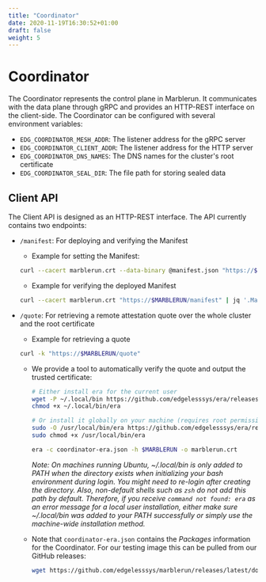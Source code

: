 ```yaml
---
title: "Coordinator"
date: 2020-11-19T16:30:52+01:00
draft: false
weight: 5
---
```


# Coordinator

The Coordinator represents the control plane in Marblerun.
It communicates with the data plane through gRPC and provides an HTTP-REST interface on the client-side.
The Coordinator can be configured with several environment variables:

* `EDG_COORDINATOR_MESH_ADDR`: The listener address for the gRPC server
* `EDG_COORDINATOR_CLIENT_ADDR`: The listener address for the HTTP server
* `EDG_COORDINATOR_DNS_NAMES`: The DNS names for the cluster's root certificate
* `EDG_COORDINATOR_SEAL_DIR`: The file path for storing sealed data

## Client API

The Client API is designed as an HTTP-REST interface.
The API currently contains two endpoints:

* `/manifest`: For deploying and verifying the Manifest
    * Example for setting the Manifest:

    ```bash
    curl --cacert marblerun.crt --data-binary @manifest.json "https://$MARBLERUN/manifest"
    ```

    * Example for verifying the deployed Manifest

    ```bash
    curl --cacert marblerun.crt "https://$MARBLERUN/manifest" | jq '.ManifestSignature' --raw-output
    ```

* `/quote`: For retrieving a remote attestation quote over the whole cluster and the root certificate
    * Example for retrieving a quote

    ```bash
    curl -k "https://$MARBLERUN/quote"
    ```

    * We provide a tool to automatically verify the quote and output the trusted certificate:

        ```bash
        # Either install era for the current user
        wget -P ~/.local/bin https://github.com/edgelesssys/era/releases/latest/download/era
        chmod +x ~/.local/bin/era

        # Or install it globally on your machine (requires root permissions)
        sudo -O /usr/local/bin/era https://github.com/edgelesssys/era/releases/latest/download/era
        sudo chmod +x /usr/local/bin/era

        era -c coordinator-era.json -h $MARBLERUN -o marblerun.crt
        ```

        *Note: On machines running Ubuntu, ~/.local/bin is only added to PATH when the directory exists when initializing your bash environment during login. You might need to re-login after creating the directory. Also, non-default shells such as `zsh` do not add this path by default. Therefore, if you receive `command not found: era` as an error message for a local user installation, either make sure ~/.local/bin was added to your PATH successfully or simply use the machine-wide installation method.*


    * Note that `coordinator-era.json` contains the *Packages* information for the Coordinator. For our testing image this can be pulled from our GitHub releases:

        ```bash
        wget https://github.com/edgelesssys/marblerun/releases/latest/download/coordinator-era.json
        ```
        